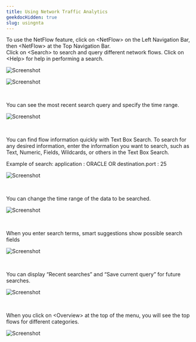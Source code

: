 ```yaml
---
title: Using Network Traffic Analytics
geekdocHidden: true
slug: usingnta
---
```


To use the NetFlow feature, click on \<NetFlow> on the Left Navigation Bar, then \<NetFlow> at the Top Navigation Bar.  
Click on \<Search> to search and query different network flows. Click on \<Help> for help in performing a search.


![Screenshot](/cloud_vista/netflow/images/nta1.png)

![Screenshot](/cloud_vista/netflow/images/Netflow_Help.PNG)

&nbsp;

You can see the most recent search query and specify the time range. 

![Screenshot](/cloud_vista/netflow/images/nta3.png)

&nbsp;


You can find flow information quickly with Text Box Search. To search for any desired information, enter the information you want to search, such as Text, Numeric, Fields, Wildcards, or others in the Text Box Search. 

Example of search: application : ORACLE OR destination.port : 25

![Screenshot](/cloud_vista/netflow/images/nta4.png)

&nbsp;

You can change the time range of the data to be searched.

![Screenshot](/cloud_vista/netflow/images/nta5.png)

&nbsp;

When you enter search terms, smart suggestions show possible search fields

![Screenshot](/cloud_vista/netflow/images/nta6.png)

&nbsp;

You can display “Recent searches” and “Save current query” for future searches.

![Screenshot](/cloud_vista/netflow/images/nta7.png)

&nbsp;

When you click on \<Overview> at the top of the menu, you will see the top flows for different categories.

![Screenshot](/cloud_vista/netflow/images/nta8.png)




